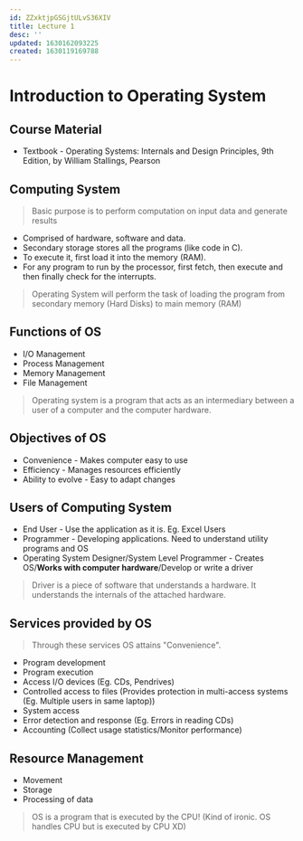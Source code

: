 ```yaml
---
id: ZZxktjpGSGjtULvS36XIV
title: Lecture 1
desc: ''
updated: 1630162093225
created: 1630119169788
---
```


# Introduction to Operating System

## Course Material
* Textbook - Operating Systems: Internals and Design Principles, 9th Edition, by William Stallings, Pearson

## Computing System

> Basic purpose is to perform computation on input data and generate results

* Comprised of hardware, software and data.
* Secondary storage stores all the programs (like code in C).
* To execute it, first load it into the memory (RAM).
* For any program to run by the processor, first fetch, then execute and then finally check for the interrupts.

> Operating System will perform the task of loading the program from secondary memory (Hard Disks) to main memory (RAM)

## Functions of OS
* I/O Management
* Process Management
* Memory Management
* File Management

> Operating system is a program that acts as an intermediary between a user of a computer and the computer hardware.

## Objectives of OS
* Convenience - Makes computer easy to use
* Efficiency - Manages resources efficiently
* Ability to evolve - Easy to adapt changes

## Users of Computing System
* End User - Use the application as it is. Eg. Excel Users
* Programmer - Developing applications. Need to understand utility programs and OS
* Operating System Designer/System Level Programmer - Creates OS/**Works with computer hardware**/Develop or write a driver

> Driver is a piece of software that understands a hardware. It understands the internals of the attached hardware.

## Services provided by OS

> Through these services OS attains "Convenience".

* Program development
* Program execution
* Access I/O devices (Eg. CDs, Pendrives)
* Controlled access to files (Provides protection in multi-access systems (Eg. Multiple users in same laptop))
* System access
* Error detection and response (Eg. Errors in reading CDs)
* Accounting (Collect usage statistics/Monitor performance)

## Resource Management
* Movement
* Storage
* Processing of data

> OS is a program that is executed by the CPU! (Kind of ironic. OS handles CPU but is executed by CPU XD)
